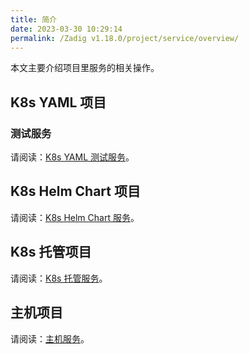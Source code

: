 ```yaml
---
title: 简介
date: 2023-03-30 10:29:14
permalink: /Zadig v1.18.0/project/service/overview/
---
```


本文主要介绍项目里服务的相关操作。

## K8s YAML 项目

### 测试服务

请阅读：[K8s YAML 测试服务](/Zadig%20v1.18.0/project/service/k8s/)。

## K8s Helm Chart 项目

请阅读：[K8s Helm Chart 服务](/Zadig%20v1.18.0/project/service/helm/chart/)。

## K8s 托管项目

请阅读：[K8s 托管服务](/Zadig%20v1.18.0/project/service/k8s/host/)。

## 主机项目

请阅读：[主机服务](/Zadig%20v1.18.0/project/service/vm/)。
